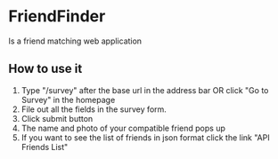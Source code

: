 # FriendFinder
Is a friend matching web application

## How to use it
1. Type "/survey" after the base url in the address bar OR click "Go to Survey" in the homepage
2. File out all the fields in the survey form.
3. Click submit button
4. The name and photo of your compatible friend pops up 
5. If you want to see the list of friends in json format click the link "API Friends List"